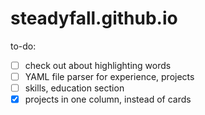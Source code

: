# steadyfall.github.io

to-do:
- [ ] check out about highlighting words
- [ ] YAML file parser for experience, projects
- [ ] skills, education section
- [x] projects in one column, instead of cards
